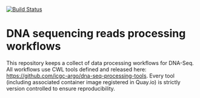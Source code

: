 [![Build Status](https://travis-ci.org/icgc-argo/dna-seq-processing-wfs.svg?branch=master)](https://travis-ci.org/icgc-argo/dna-seq-processing-wfs)
# DNA sequencing reads processing workflows

This repository keeps a collect of data processing workflows for DNA-Seq. All workflows use CWL tools defined and released here: https://github.com/icgc-argo/dna-seq-processing-tools. Every tool (including associated container image registered in Quay.io) is strictly version controlled to ensure reproducibility.
